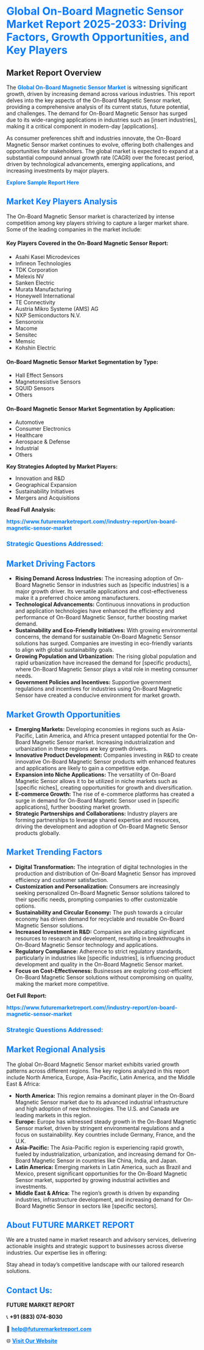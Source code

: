 <h1 style="color: #007BFF;">Global On-Board Magnetic Sensor Market Report 2025-2033: Driving Factors, Growth Opportunities, and Key Players</h1>

<section id="overview">
<h2>Market Report Overview</h2>
<p>The <a href="https://www.futuremarketreport.com//industry-report/on-board-magnetic-sensor-market" style="color: #007BFF; text-decoration: none;"><strong>Global On-Board Magnetic Sensor Market</strong></a> is witnessing significant growth, driven by increasing demand across various industries. This report delves into the key aspects of the On-Board Magnetic Sensor market, providing a comprehensive analysis of its current status, future potential, and challenges. The demand for On-Board Magnetic Sensor has surged due to its wide-ranging applications in industries such as [insert industries], making it a critical component in modern-day [applications].</p>
<p>As consumer preferences shift and industries innovate, the On-Board Magnetic Sensor market continues to evolve, offering both challenges and opportunities for stakeholders. The global market is expected to expand at a substantial compound annual growth rate (CAGR) over the forecast period, driven by technological advancements, emerging applications, and increasing investments by major players.</p>
</section>

<section id="overview">
<p><a href="https://www.futuremarketreport.com//request-sample/reportId=57698" style="color: #007BFF; text-decoration: none;"><strong>Explore Sample Report Here</strong></a></p>
</section>

<section id="key-players">
<h2 style="color: #007BFF;">Market Key Players Analysis</h2>
<p>The On-Board Magnetic Sensor market is characterized by intense competition among key players striving to capture a larger market share. Some of the leading companies in the market include:</p>
<h4>Key Players Covered in the On-Board Magnetic Sensor Report:</h4>
<ul><li>Asahi Kasei Microdevices</li><li>Infineon Technologies</li><li>TDK Corporation</li><li>Melexis NV</li><li>Sanken Electric</li><li>Murata Manufacturing</li><li>Honeywell International</li><li>TE Connectivity</li><li>Austria Mikro Systeme (AMS) AG</li><li>NXP Semiconductors N.V.</li><li>Sensoronix</li><li>Macome</li><li>Sensitec</li><li>Memsic</li><li>Kohshin Electric</li></ul>
<h4>On-Board Magnetic Sensor Market Segmentation by Type:</h4>
<ul><li>Hall Effect Sensors</li><li>Magnetoresistive Sensors</li><li>SQUID Sensors</li><li>Others</li></ul>

<h4>On-Board Magnetic Sensor Market Segmentation by Application:</h4>
<ul><li>Automotive</li><li>Consumer Electronics</li><li>Healthcare</li><li>Aerospace &amp; Defense</li><li>Industrial</li><li>Others</li></ul>
<p><strong>Key Strategies Adopted by Market Players:</strong></p>
<ul>
<li>Innovation and R&D</li>
<li>Geographical Expansion</li>
<li>Sustainability Initiatives</li>
<li>Mergers and Acquisitions</li>
</ul>
</section>

<section>
<p><strong>Read Full Analysis: </strong></p><a href="https://www.futuremarketreport.com//industry-report/on-board-magnetic-sensor-market" style="color: #007BFF; text-decoration: none;"><strong>https://www.futuremarketreport.com//industry-report/on-board-magnetic-sensor-market</strong></a>
<h3 style="color: #007BFF;">Strategic Questions Addressed:</h3>
</section>

<section id="driving-factors">
<h2 style="color: #007BFF;">Market Driving Factors</h2>
<ul>
<li><strong>Rising Demand Across Industries:</strong> The increasing adoption of On-Board Magnetic Sensor in industries such as [specific industries] is a major growth driver. Its versatile applications and cost-effectiveness make it a preferred choice among manufacturers.</li>
<li><strong>Technological Advancements:</strong> Continuous innovations in production and application technologies have enhanced the efficiency and performance of On-Board Magnetic Sensor, further boosting market demand.</li>
<li><strong>Sustainability and Eco-Friendly Initiatives:</strong> With growing environmental concerns, the demand for sustainable On-Board Magnetic Sensor solutions has surged. Companies are investing in eco-friendly variants to align with global sustainability goals.</li>
<li><strong>Growing Population and Urbanization:</strong> The rising global population and rapid urbanization have increased the demand for [specific products], where On-Board Magnetic Sensor plays a vital role in meeting consumer needs.</li>
<li><strong>Government Policies and Incentives:</strong> Supportive government regulations and incentives for industries using On-Board Magnetic Sensor have created a conducive environment for market growth.</li>
</ul>
</section>

<section id="growth-opportunities">
<h2 style="color: #007BFF;">Market Growth Opportunities</h2>
<ul>
<li><strong>Emerging Markets:</strong> Developing economies in regions such as Asia-Pacific, Latin America, and Africa present untapped potential for the On-Board Magnetic Sensor market. Increasing industrialization and urbanization in these regions are key growth drivers.</li>
<li><strong>Innovative Product Development:</strong> Companies investing in R&D to create innovative On-Board Magnetic Sensor products with enhanced features and applications are likely to gain a competitive edge.</li>
<li><strong>Expansion into Niche Applications:</strong> The versatility of On-Board Magnetic Sensor allows it to be utilized in niche markets such as [specific niches], creating opportunities for growth and diversification.</li>
<li><strong>E-commerce Growth:</strong> The rise of e-commerce platforms has created a surge in demand for On-Board Magnetic Sensor used in [specific applications], further boosting market growth.</li>
<li><strong>Strategic Partnerships and Collaborations:</strong> Industry players are forming partnerships to leverage shared expertise and resources, driving the development and adoption of On-Board Magnetic Sensor products globally.</li>
</ul>
</section>

<section id="trending-factors">
<h2 style="color: #007BFF;">Market Trending Factors</h2>
<ul>
<li><strong>Digital Transformation:</strong> The integration of digital technologies in the production and distribution of On-Board Magnetic Sensor has improved efficiency and customer satisfaction.</li>
<li><strong>Customization and Personalization:</strong> Consumers are increasingly seeking personalized On-Board Magnetic Sensor solutions tailored to their specific needs, prompting companies to offer customizable options.</li>
<li><strong>Sustainability and Circular Economy:</strong> The push towards a circular economy has driven demand for recyclable and reusable On-Board Magnetic Sensor solutions.</li>
<li><strong>Increased Investment in R&D:</strong> Companies are allocating significant resources to research and development, resulting in breakthroughs in On-Board Magnetic Sensor technology and applications.</li>
<li><strong>Regulatory Compliance:</strong> Adherence to strict regulatory standards, particularly in industries like [specific industries], is influencing product development and quality in the On-Board Magnetic Sensor market.</li>
<li><strong>Focus on Cost-Effectiveness:</strong> Businesses are exploring cost-efficient On-Board Magnetic Sensor solutions without compromising on quality, making the market more competitive.</li>
</ul>
</section>

<section>
<p><strong>Get Full Report: </strong></p><a href="https://www.futuremarketreport.com//industry-report/on-board-magnetic-sensor-market" style="color: #007BFF; text-decoration: none;"><strong>https://www.futuremarketreport.com//industry-report/on-board-magnetic-sensor-market</strong></a>
<h3 style="color: #007BFF;">Strategic Questions Addressed:</h3>
</section>


<section id="regional-analysis">
<h2 style="color: #007BFF;">Market Regional Analysis</h2>
<p>The global On-Board Magnetic Sensor market exhibits varied growth patterns across different regions. The key regions analyzed in this report include North America, Europe, Asia-Pacific, Latin America, and the Middle East & Africa:</p>
<ul>
<li><strong>North America:</strong> This region remains a dominant player in the On-Board Magnetic Sensor market due to its advanced industrial infrastructure and high adoption of new technologies. The U.S. and Canada are leading markets in this region.</li>
<li><strong>Europe:</strong> Europe has witnessed steady growth in the On-Board Magnetic Sensor market, driven by stringent environmental regulations and a focus on sustainability. Key countries include Germany, France, and the U.K.</li>
<li><strong>Asia-Pacific:</strong> The Asia-Pacific region is experiencing rapid growth, fueled by industrialization, urbanization, and increasing demand for On-Board Magnetic Sensor in countries like China, India, and Japan.</li>
<li><strong>Latin America:</strong> Emerging markets in Latin America, such as Brazil and Mexico, present significant opportunities for the On-Board Magnetic Sensor market, supported by growing industrial activities and investments.</li>
<li><strong>Middle East & Africa:</strong> The region’s growth is driven by expanding industries, infrastructure development, and increasing demand for On-Board Magnetic Sensor in sectors like [specific sectors].</li>
</ul>
</section>

<footer>
<h2 style="color: #007BFF;">About FUTURE MARKET REPORT</h2>
<p>We are a trusted name in market research and advisory services, delivering actionable insights and strategic support to businesses across diverse industries. Our expertise lies in offering:</p>

<p>Stay ahead in today’s competitive landscape with our tailored research solutions.</p>

<h2 style="color: #007BFF;">Contact Us:</h2>
<p><strong>FUTURE MARKET REPORT</strong></p>
<p>📞 <strong>+91 (883) 074-8030</strong></p>
<p>📧 <strong><a href="mailto:help@futuremarketreport.com" style="color: #007BFF;">help@futuremarketreport.com</a></strong></p>
<p>🌐 <strong><a href="https://www.futuremarketreport.com/" style="color: #007BFF;">Visit Our Website</a></strong></p>
</footer>